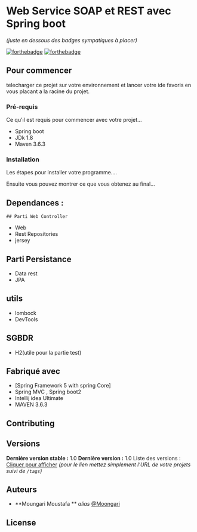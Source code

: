 # Web Service SOAP et REST avec Spring boot
_(juste en dessous des badges sympatiques à placer)_

[![forthebadge](http://forthebadge.com/images/badges/built-with-love.svg)](http://forthebadge.com)  [![forthebadge](http://forthebadge.com/images/badges/powered-by-electricity.svg)](http://forthebadge.com)



## Pour commencer

telecharger ce projet sur votre environnement et lancer votre ide favoris en vous placant a la racine du projet.


### Pré-requis

Ce qu'il est requis pour commencer avec votre projet...

- Spring boot
- JDk 1.8
- Maven 3.6.3

### Installation

Les étapes pour installer votre programme....




Ensuite vous pouvez montrer ce que vous obtenez au final...

## Dependances :
	## Parti Web Controller
 * Web
 * Rest Repositories
 * jersey
 
 ## Parti Persistance 
 * Data rest
 * JPA
 
 ## utils
 * lombock
 * DevTools
 
 ## SGBDR
 * H2(utile pour la partie test)
 
 
 
 





## Fabriqué avec


* [Spring Framework 5 with spring Core]
* Spring MVC , Spring boot2 
* Intellij idea Ultimate
* MAVEN 3.6.3




## Contributing



## Versions


**Dernière version stable :** 1.0
**Dernière version :** 1.0
Liste des versions : [Cliquer pour afficher](https://github.com/your/project-name/tags)
_(pour le lien mettez simplement l'URL de votre projets suivi de ``/tags``)_

## Auteurs

* **Moungari Moustafa ** _alias_ [@Moongari](https://github.com/Moongari)




## License




